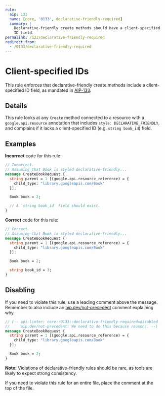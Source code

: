 ```yaml
---
rule:
  aip: 133
  name: [core, '0133', declarative-friendly-required]
  summary: |
    Declarative-friendly create methods should have a client-specified
    ID field.
permalink: /133/declarative-friendly-required
redirect_from:
  - /0133/declarative-friendly-required
---
```


# Client-specified IDs

This rule enforces that declarative-friendly create methods include a
client-specified ID field, as mandated in [AIP-133][].

## Details

This rule looks at any `Create` method connected to a resource with a
`google.api.resource` annotation that includes `style: DECLARATIVE_FRIENDLY`,
and complains if it lacks a client-specified ID (e.g. `string book_id`) field.

## Examples

**Incorrect** code for this rule:

```proto
// Incorrect.
// Assuming that Book is styled declarative-friendly...
message CreateBookRequest {
  string parent = 1 [(google.api.resource_reference) = {
    child_type: "library.googleapis.com/Book"
  }];

  Book book = 2;

  // A `string book_id` field should exist.
}
```

**Correct** code for this rule:

```proto
// Correct.
// Assuming that Book is styled declarative-friendly...
message CreateBookRequest {
  string parent = 1 [(google.api.resource_reference) = {
    child_type: "library.googleapis.com/Book"
  }];

  Book book = 2;

  string book_id = 3;
}
```

## Disabling

If you need to violate this rule, use a leading comment above the message.
Remember to also include an [aip.dev/not-precedent][] comment explaining why.

```proto
// (-- api-linter: core::0133::declarative-friendly-required=disabled
//     aip.dev/not-precedent: We need to do this because reasons. --)
message CreateBookRequest {
  string parent = 1 [(google.api.resource_reference) = {
    child_type: "library.googleapis.com/Book"
  }];

  Book book = 2;
}
```

**Note:** Violations of declarative-friendly rules should be rare, as tools are
likely to expect strong consistency.

If you need to violate this rule for an entire file, place the comment at the
top of the file.

[aip-133]: https://aip.dev/133
[aip.dev/not-precedent]: https://aip.dev/not-precedent

